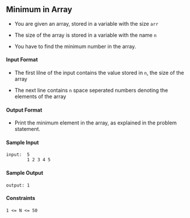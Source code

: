 ## **Minimum in Array**

- You are given an array, stored in a variable with the size `arr`

- The size of the array is stored in a variable with the name `n`

- You have to find the minimum number in the array.

#### **Input Format**

- The first lilne of the input contains the value stored in `n`, the size of the array

- The next line contains `n` space seperated numbers denoting the elements of the array

#### **Output Format**

- Print the minimum element in the array, as explained in the problem statement.

#### **Sample Input**
    input:  5
            1 2 3 4 5

#### **Sample Output**
    output: 1

#### **Constraints**
    1 <= N <= 50